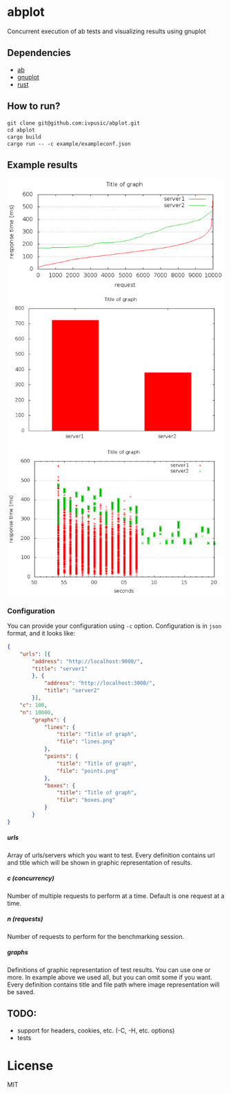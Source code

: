 abplot
======

Concurrent execution of ab tests and visualizing results using gnuplot

## Dependencies
- [ab](http://httpd.apache.org/docs/2.2/en/programs/ab.html)
- [gnuplot](http://www.gnuplot.info/)
- [rust](http://www.rust-lang.org/install.html)

## How to run?
```
git clone git@github.com:ivpusic/abplot.git
cd abplot
cargo build
cargo run -- -c example/exampleconf.json
```

## Example results
![alt tag](https://raw.githubusercontent.com/ivpusic/abplot/master/example/lines.png)
![alt tag](https://raw.githubusercontent.com/ivpusic/abplot/master/example/boxes.png)
![alt tag](https://raw.githubusercontent.com/ivpusic/abplot/master/example/points.png)

### Configuration
You can provide your configuration using ``-c`` option. Configuration is in ``json`` format, and it looks like:

```json
{
    "urls": [{
    	"address": "http://localhost:9000/",
    	"title": "server1"
		}, {
			"address": "http://localhost:3000/",
			"title": "server2"
		}],
    "c": 100,
    "n": 10000,
		"graphs": {
			"lines": {
				"title": "Title of graph",
				"file": "lines.png"
			},
			"points": {
				"title": "Title of graph",
				"file": "points.png"
			},
			"boxes": {
				"title": "Title of graph",
				"file": "boxes.png"
			}
		}
}
```

##### urls
Array of urls/servers which you want to test. Every definition contains url and title 
which will be shown in graphic representation of results.

##### c (concurrency)
Number of multiple requests to perform at a time. Default is one request at a time.

##### n (requests)
Number of requests to perform for the benchmarking session.

##### graphs
Definitions of graphic representation of test results. You can use one or more. In example above we used all,
but you can omit some if you want.
Every definition contains title and file path where image representation will be saved.

## TODO:
- support for headers, cookies, etc. (-C, -H, etc. options)
- tests

# License
MIT
